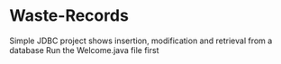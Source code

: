 # Waste-Records
Simple JDBC project shows insertion, modification and retrieval from a database
Run the Welcome.java file first

